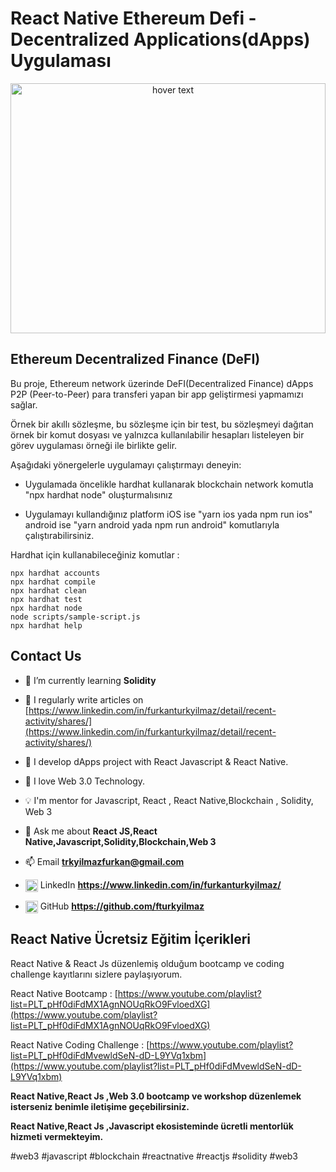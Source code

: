 # React Native Ethereum Defi - Decentralized Applications(dApps) Uygulaması


<p align="center">
  <img src="https://moralis.io/wp-content/uploads/2021/07/21_07_ETH_dApps.jpg" height="400" width="100%" title="hover text">
</p>

## Ethereum Decentralized Finance (DeFI)

Bu proje, Ethereum network üzerinde DeFI(Decentralized Finance) dApps P2P (Peer-to-Peer) para transferi yapan bir app geliştirmesi yapmamızı sağlar. 

Örnek bir akıllı sözleşme, bu sözleşme için bir test, bu sözleşmeyi dağıtan örnek bir komut dosyası ve yalnızca kullanılabilir hesapları listeleyen bir görev uygulaması örneği ile birlikte gelir.


Aşağıdaki yönergelerle uygulamayı çalıştırmayı deneyin:

- Uygulamada öncelikle hardhat kullanarak blockchain network komutla "npx hardhat node" oluşturmalısınız 

- Uygulamayı kullandığınız platform iOS ise "yarn ios yada npm run ios" android ise  "yarn android yada npm run android" komutlarıyla çalıştırabilirsiniz.

Hardhat için kullanabileceğiniz komutlar : 

```shell
npx hardhat accounts
npx hardhat compile
npx hardhat clean
npx hardhat test
npx hardhat node
node scripts/sample-script.js
npx hardhat help
```




## Contact Us

- 🌱 I’m currently learning **Solidity**

- 📝 I regularly write articles on [https://www.linkedin.com/in/furkanturkyilmaz/detail/recent-activity/shares/](https://www.linkedin.com/in/furkanturkyilmaz/detail/recent-activity/shares/)

- 🔮 I develop dApps project with React Javascript & React Native. 

- 🤭 I love Web 3.0 Technology.

- 💡 I'm mentor for Javascript, React , React Native,Blockchain , Solidity, Web 3

- 💬 Ask me about **React JS,React Native,Javascript,Solidity,Blockchain,Web 3**

- 📫 Email **trkyilmazfurkan@gmail.com**

- <a href="https://linkedin.com/in/furkanturkyilmaz" target="blank"><img align="center" src="https://raw.githubusercontent.com/rahuldkjain/github-profile-readme-generator/master/src/images/icons/Social/linked-in-alt.svg" alt="furkanturkyilmaz" height="20" width="20" /></a> LinkedIn **https://www.linkedin.com/in/furkanturkyilmaz/**

- <a href="https://linkedin.com/in/furkanturkyilmaz" target="blank"><img align="center" src="https://cdn.jsdelivr.net/npm/simple-icons@3.0.1/icons/github.svg" alt="furkanturkyilmaz" height="20" width="20" /></a> GitHub **https://github.com/fturkyilmaz**


## React Native Ücretsiz Eğitim İçerikleri

React Native & React Js düzenlemiş olduğum bootcamp ve coding challenge kayıtlarını sizlere paylaşıyorum.

React Native Bootcamp : [https://www.youtube.com/playlist?list=PLT_pHf0diFdMX1AgnNOUqRkO9FvloedXG](https://www.youtube.com/playlist?list=PLT_pHf0diFdMX1AgnNOUqRkO9FvloedXG)

React Native Coding Challenge : [https://www.youtube.com/playlist?list=PLT_pHf0diFdMvewldSeN-dD-L9YVq1xbm](https://www.youtube.com/playlist?list=PLT_pHf0diFdMvewldSeN-dD-L9YVq1xbm) 
 &nbsp;
&nbsp;


**React Native,React Js ,Web 3.0 bootcamp  ve workshop düzenlemek isterseniz benimle iletişime geçebilirsiniz.** &nbsp;

**React Native,React Js ,Javascript ekosisteminde ücretli mentorlük hizmeti vermekteyim.**  &nbsp;


#web3 #javascript #blockchain  #reactnative #reactjs #solidity #web3


